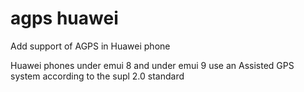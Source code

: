 # agps huawei
Add support of AGPS in Huawei phone

Huawei phones under emui 8 and under emui 9 use an Assisted GPS system according to the supl 2.0 standard
